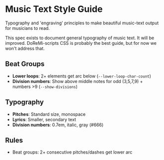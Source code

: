 # Music Text Style Guide

Typography and 'engraving' principles to make beautiful music-text output for musicians to read.

This spec exists to document general typography of music text. It will be improved. DoReMi-scripts CSS is probably the best guide, but for now we won't address that.

## Beat Groups
- **Lower loops**: 2+ elements get arc below (`--lower-loop-char-count`)
- **Division numbers**: Show above middle notes for odd (3,5,7,9) + numbers >9 (`--show-divisions`)

## Typography
- **Pitches**: Standard size, monospace
- **Lyrics**: Smaller, secondary text
- **Division numbers**: 0.7em, italic, gray (#666)

## Rules
- Beat groups: 2+ consecutive pitches/dashes get lower arc